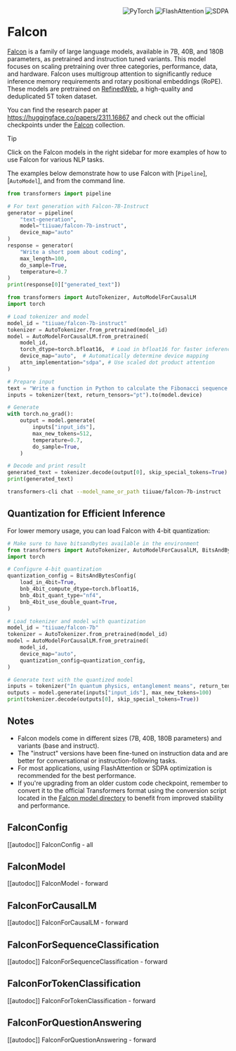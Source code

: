 <!--Copyright 2023 The HuggingFace Team. All rights reserved.

Licensed under the Apache License, Version 2.0 (the "License"); you may not use this file except in compliance with
the License. You may obtain a copy of the License at

http://www.apache.org/licenses/LICENSE-2.0

Unless required by applicable law or agreed to in writing, software distributed under the License is distributed on
an "AS IS" BASIS, WITHOUT WARRANTIES OR CONDITIONS OF ANY KIND, either express or implied. See the License for the
specific language governing permissions and limitations under the License.

⚠️ Note that this file is in Markdown but contain specific syntax for our doc-builder (similar to MDX) that may not be
rendered properly in your Markdown viewer.

-->

<div style="float: right;">
    <div class="flex flex-wrap space-x-1">
        <img alt="PyTorch" src="https://img.shields.io/badge/PyTorch-DE3412?style=flat&logo=pytorch&logoColor=white">
        <img alt="FlashAttention" src="https://img.shields.io/badge/%E2%9A%A1%EF%B8%8E%20FlashAttention-eae0c8?style=flat">
        <img alt="SDPA" src="https://img.shields.io/badge/SDPA-DE3412?style=flat&logo=pytorch&logoColor=white">
    </div>
</div>

# Falcon

[Falcon](https://huggingface.co/papers/2311.16867) is a family of large language models, available in 7B, 40B, and 180B parameters, as pretrained and instruction tuned variants. This model focuses on scaling pretraining over three categories, performance, data, and hardware. Falcon uses multigroup attention to significantly reduce inference memory requirements and rotary positional embeddings (RoPE). These models are pretrained on [RefinedWeb](https://huggingface.co/datasets/tiiuae/falcon-refinedweb), a high-quality and deduplicated 5T token dataset.

You can find the research paper at https://huggingface.co/papers/2311.16867 and check out the official checkpoints under the [Falcon](https://huggingface.co/collections/tiiuae/falcon-64fb432660017eeec9837b5a) collection.

> [!TIP]
> Click on the Falcon models in the right sidebar for more examples of how to use Falcon for various NLP tasks.

The examples below demonstrate how to use Falcon with [`Pipeline`], [`AutoModel`], and from the command line.

<hfoptions id="usage">
<hfoption id="Pipeline">

```py
from transformers import pipeline

# For text generation with Falcon-7B-Instruct
generator = pipeline(
    "text-generation", 
    model="tiiuae/falcon-7b-instruct",
    device_map="auto"
)
response = generator(
    "Write a short poem about coding",
    max_length=100,
    do_sample=True,
    temperature=0.7
)
print(response[0]["generated_text"])
```

</hfoption>
<hfoption id="AutoModel">

```py
from transformers import AutoTokenizer, AutoModelForCausalLM
import torch

# Load tokenizer and model
model_id = "tiiuae/falcon-7b-instruct"
tokenizer = AutoTokenizer.from_pretrained(model_id)
model = AutoModelForCausalLM.from_pretrained(
    model_id,
    torch_dtype=torch.bfloat16,  # Load in bfloat16 for faster inference
    device_map="auto",  # Automatically determine device mapping
    attn_implementation="sdpa", # Use scaled dot product attention
)

# Prepare input
text = "Write a function in Python to calculate the Fibonacci sequence:"
inputs = tokenizer(text, return_tensors="pt").to(model.device)

# Generate
with torch.no_grad():
    output = model.generate(
        inputs["input_ids"],
        max_new_tokens=512,
        temperature=0.7,
        do_sample=True,
    )

# Decode and print result
generated_text = tokenizer.decode(output[0], skip_special_tokens=True)
print(generated_text)
```

</hfoption>
<hfoption id="transformers-cli">

```bash
transformers-cli chat --model_name_or_path tiiuae/falcon-7b-instruct
```

</hfoption>
</hfoptions>

## Quantization for Efficient Inference

For lower memory usage, you can load Falcon with 4-bit quantization:

```python
# Make sure to have bitsandbytes available in the environment
from transformers import AutoTokenizer, AutoModelForCausalLM, BitsAndBytesConfig
import torch

# Configure 4-bit quantization
quantization_config = BitsAndBytesConfig(
    load_in_4bit=True,
    bnb_4bit_compute_dtype=torch.bfloat16,
    bnb_4bit_quant_type="nf4",
    bnb_4bit_use_double_quant=True,
)

# Load tokenizer and model with quantization
model_id = "tiiuae/falcon-7b"
tokenizer = AutoTokenizer.from_pretrained(model_id)
model = AutoModelForCausalLM.from_pretrained(
    model_id,
    device_map="auto",
    quantization_config=quantization_config,
)

# Generate text with the quantized model
inputs = tokenizer("In quantum physics, entanglement means", return_tensors="pt").to(model.device)
outputs = model.generate(inputs["input_ids"], max_new_tokens=100)
print(tokenizer.decode(outputs[0], skip_special_tokens=True))
```

## Notes

- Falcon models come in different sizes (7B, 40B, 180B parameters) and variants (base and instruct).
- The "instruct" versions have been fine-tuned on instruction data and are better for conversational or instruction-following tasks.
- For most applications, using FlashAttention or SDPA optimization is recommended for the best performance.
- If you're upgrading from an older custom code checkpoint, remember to convert it to the official Transformers format using the conversion script located in the
[Falcon model directory](https://github.com/huggingface/transformers/tree/main/src/transformers/models/falcon) to benefit from improved stability and performance. 

## FalconConfig

[[autodoc]] FalconConfig
    - all

## FalconModel

[[autodoc]] FalconModel
    - forward

## FalconForCausalLM

[[autodoc]] FalconForCausalLM
    - forward

## FalconForSequenceClassification

[[autodoc]] FalconForSequenceClassification
    - forward

## FalconForTokenClassification

[[autodoc]] FalconForTokenClassification
    - forward

## FalconForQuestionAnswering

[[autodoc]] FalconForQuestionAnswering
    - forward
